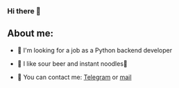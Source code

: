 ### Hi there 👋

## About me:

- 👀 I'm looking for a job as a Python backend developer

- 🍺 I like sour beer and instant noodles🍜

- 📲 You can contact me: [Telegram](https://t.me/gandranna) or
                        [mail](mailto:praskovia.gandrabura@ya.ru)
